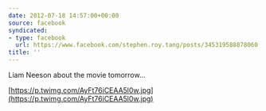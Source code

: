 ```yaml
---
date: 2012-07-18 14:57:00+00:00
source: facebook
syndicated:
- type: facebook
  url: https://www.facebook.com/stephen.roy.tang/posts/345319588878060
title: ''
---
```


Liam Neeson about the movie tomorrow... 

[https://p.twimg.com/AyFt76iCEAA5l0w.jpg](https://p.twimg.com/AyFt76iCEAA5l0w.jpg)